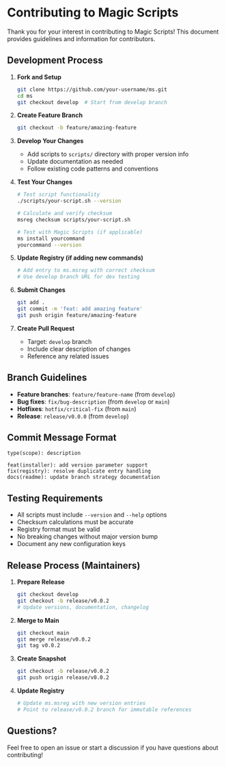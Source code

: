 # Contributing to Magic Scripts

Thank you for your interest in contributing to Magic Scripts! This document provides guidelines and information for contributors.

## Development Process

1. **Fork and Setup**
   ```bash
   git clone https://github.com/your-username/ms.git
   cd ms
   git checkout develop  # Start from develop branch
   ```

2. **Create Feature Branch**
   ```bash
   git checkout -b feature/amazing-feature
   ```

3. **Develop Your Changes**
   - Add scripts to `scripts/` directory with proper version info
   - Update documentation as needed
   - Follow existing code patterns and conventions

4. **Test Your Changes**
   ```bash
   # Test script functionality
   ./scripts/your-script.sh --version
   
   # Calculate and verify checksum
   msreg checksum scripts/your-script.sh
   
   # Test with Magic Scripts (if applicable)
   ms install yourcommand
   yourcommand --version
   ```

5. **Update Registry (if adding new commands)**
   ```bash
   # Add entry to ms.msreg with correct checksum
   # Use develop branch URL for dev testing
   ```

6. **Submit Changes**
   ```bash
   git add .
   git commit -m 'feat: add amazing feature'
   git push origin feature/amazing-feature
   ```

7. **Create Pull Request**
   - Target: `develop` branch
   - Include clear description of changes
   - Reference any related issues

## Branch Guidelines

- **Feature branches**: `feature/feature-name` (from `develop`)
- **Bug fixes**: `fix/bug-description` (from `develop` or `main`)
- **Hotfixes**: `hotfix/critical-fix` (from `main`)
- **Release**: `release/v0.0.0` (from `develop`)

## Commit Message Format

```
type(scope): description

feat(installer): add version parameter support
fix(registry): resolve duplicate entry handling  
docs(readme): update branch strategy documentation
```

## Testing Requirements

- All scripts must include `--version` and `--help` options
- Checksum calculations must be accurate
- Registry format must be valid
- No breaking changes without major version bump
- Document any new configuration keys

## Release Process (Maintainers)

1. **Prepare Release**
   ```bash
   git checkout develop
   git checkout -b release/v0.0.2
   # Update versions, documentation, changelog
   ```

2. **Merge to Main**
   ```bash
   git checkout main
   git merge release/v0.0.2
   git tag v0.0.2
   ```

3. **Create Snapshot**
   ```bash
   git checkout -b release/v0.0.2
   git push origin release/v0.0.2
   ```

4. **Update Registry**
   ```bash
   # Update ms.msreg with new version entries
   # Point to release/v0.0.2 branch for immutable references
   ```

## Questions?

Feel free to open an issue or start a discussion if you have questions about contributing!